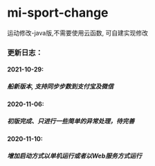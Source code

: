 # mi-sport-change
运动修改-java版,不需要使用云函数, 可自建实现修改

### 更新日志：
#### 2021-10-29:
##### 船新版本, 支持同步步数到支付宝及微信
#### 2020-11-06:
##### 初版完成、只进行一些简单的异常处理，待完善
#### 2020-11-10:
##### 增加启动方式以单机运行或者以Web服务方式运行
